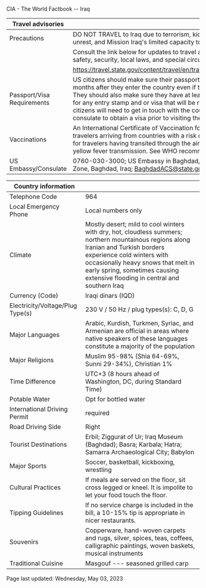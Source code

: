 CIA - The World Factbook -- Iraq

| Travel advisories | |
| --- | --- |
| Precautions | DO NOT TRAVEL to Iraq due to terrorism, kidnapping, armed conflict, civil unrest, and Mission Iraq's limited capacity to provide support to U.S. citizens. |
| | Consult the link below for updates to travel advisories and statements on safety, security, local laws, and special circumstances in this country. |
| | <https://travel.state.gov/content/travel/en/traveladvisories/traveladvisories.html> |
| Passport/Visa Requirements | US citizens should make sure their passport will not expire for at least 6 months after they enter the country even if they do not intend to stay that long. They should also make sure they have at least 1 blank page in their passport for any entry stamp and or visa that will be required. A visa is required. US citizens will need to get in touch with the country's embassy or nearest consulate to obtain a visa prior to visiting the country. |
| Vaccinations | An International Certificate of Vaccination for yellow fever is required for travelers arriving from countries with a risk of yellow fever transmission and for travelers having transited through the airport of a country with risk of yellow fever transmission. See WHO recommendations.  <http://www.who.int/> |
| US Embassy/Consulate | 0760-030-3000; US Embassy in Baghdad, Al-Kindi Street, International Zone, Baghdad, Iraq; BaghdadACS@state.gov; https://iq.usembassy.gov/ |

| Country information |  |
| --- | --- |
| Telephone Code | 964 |
| Local Emergency Phone | Local numbers only |
| Climate | Mostly desert; mild to cool winters with dry, hot, cloudless summers; northern mountainous regions along Iranian and Turkish borders experience cold winters with occasionally heavy snows that melt in early spring, sometimes causing extensive flooding in central and southern Iraq |
| Currency (Code) | Iraqi dinars (IQD) |
| Electricity/Voltage/Plug Type(s) | 230 V / 50 Hz / plug types(s): C, D, G |
| Major Languages | Arabic, Kurdish, Turkmen, Syriac, and Armenian are official in areas where native speakers of these languages constitute a majority of the population |
| Major Religions | Muslim 95-98% (Shia 64-69%, Sunni 29-34%), Christian 1% |
| Time Difference | UTC+3 (8 hours ahead of Washington, DC, during Standard Time) |
| Potable Water | Opt for bottled water |
| International Driving Permit | required |
| Road Driving Side | Right |
| Tourist Destinations | Erbil; Ziggurat of Ur; Iraq Museum (Baghdad); Basra; Karbala; Hatra; Samarra Archaeological City; Babylon |
| Major Sports | Soccer, basketball, kickboxing, wrestling |
| Cultural Practices | If meals are served on the floor, sit cross legged or kneel. It is impolite to let your food touch the floor. |
| Tipping Guidelines | If no service charge is included in the bill, a 10-15% tip is appropriate in nicer restaurants. |
| Souvenirs | Copperware, hand-woven carpets and rugs, silver, spices, teas, coffees, calligraphic paintings, woven baskets, musical instruments |
| Traditional Cuisine | Masgouf --- seasoned grilled carp |

Page last updated: Wednesday, May 03, 2023

